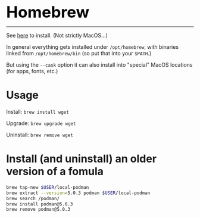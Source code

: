 **<span style="font-size:3em;color:black">Homebrew</span>**
***

See [here](https://brew.sh/) to install.  (Not strictly MacOS...)

In general everything gets installed under ```/opt/homebrew```, with binaries linked from ```/opt/homebrew/bin``` (so put that into your ```$PATH```.)

But using the ```--cask``` option it can also install into "special" MacOS locations (for apps, fonts, etc.)

# Usage

Install: ```brew install wget```

Upgrade: ```brew upgrade wget```

Uninstall: ```brew remove wget```

# Install (and uninstall) an older version of a fomula
```bash
brew tap-new $USER/local-podman
brew extract --version=5.0.3 podman $USER/local-podman
brew search /podman/
brew install podman@5.0.3
brew remove podman@5.0.3
```